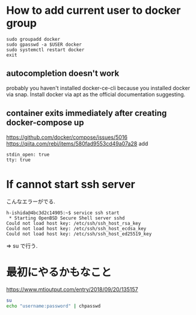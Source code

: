 # How to add  current user to docker group
```
sudo groupadd docker
sudo gpasswd -a $USER docker
sudo systemctl restart docker
exit
```
## autocompletion doesn't work
probably you haven't installed docker-ce-cli because you installed docker via snap. Install docker via apt as the official documentation suggesting.

## container exits immediately after creating docker-compose up
https://github.com/docker/compose/issues/5016
https://qiita.com/rebi/items/580fad9553cd49a07a28
add 
```dockerfile
stdin_open: true
tty: true
```

# If cannot start ssh server
こんなエラーがでる. 
```
h-ishida@4bc3d2c14905:~$ service ssh start 
 * Starting OpenBSD Secure Shell server sshd                                                              Could not load host key: /etc/ssh/ssh_host_rsa_key
Could not load host key: /etc/ssh/ssh_host_ecdsa_key
Could not load host key: /etc/ssh/ssh_host_ed25519_key
```
=> su で行う. 

# 最初にやるかもなこと
https://www.mtioutput.com/entry/2018/09/20/135157
```bash
su
echo "username:password" | chpasswd
```


                                                     
